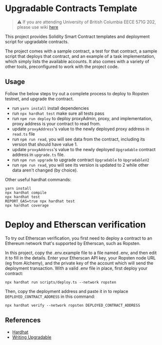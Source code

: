 # Upgradable Contracts Template

> :warning: If you are attending University of British Columbia EECE 571G 202, please use wiki [here](https://github.com/trinity-0111/upgradable-contracts-template/wiki/University-of-British-Columbia---EECE-571G-202---Upgradable-Smart-Contract-Lecture-Demo)


This project provides Solidity Smart Contract templates and deployment script for upgradable contracts.

The project comes with a sample contract, a test for that contract, a sample script that deploys that contract, and an example of a task implementation, which simply lists the available accounts. It also comes with a variety of other tools, preconfigured to work with the project code.

## Usage

Follow the below steps try out a complete process to deploy to Ropsten testnet, and upgrade the contract.
* run `yarn install` install dependencies
* run `npx hardhat test` make sure all tests pass
* run `npm run deploy` to deploy proxyAdmin, proxy, and implementation, proxy address is your contract to read from.
* update `proxyAddress`'s value to the newly deployed proxy address in `read.ts` file 
* run `npm run read`, you will see data from the contract, including its version that should have value 1.
* update `proxyAddress`'s value to the newly deployed `Upgradable` contract address in `upgrade.ts` file.
* run `npm run upgrade` to upgrade contract `Upgradable` to `UpgradableV2`
* run `npm run read`, you will see its version is updated to 2 while other data aren't changed (by choice).

Other useful hardhat commands:
```shell
yarn install
npx hardhat compile
npx hardhat test
REPORT_GAS=true npx hardhat test
npx hardhat coverage
```

# Deploy and Etherscan verification

To try out Etherscan verification, you first need to deploy a contract to an Ethereum network that's supported by Etherscan, such as Ropsten.

In this project, copy the .env.example file to a file named .env, and then edit it to fill in the details. Enter your Etherscan API key, your Ropsten node URL (eg from Alchemy), and the private key of the account which will send the deployment transaction. With a valid .env file in place, first deploy your contract:

```shell
npx hardhat run scripts/deploy.ts --network ropsten 
```

Then, copy the deployment address and paste it in to replace `DEPLOYED_CONTRACT_ADDRESS` in this command:

```shell
npx hardhat verify --network ropsten DEPLOYED_CONTRACT_ADDRESS
```

## References
* [Hardhat](https://hardhat.org/getting-started/)
* [Writing Upgradable](https://docs.openzeppelin.com/upgrades-plugins/1.x/writing-upgradeable)
